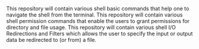 This repository will contain various shell basic commands that help one to navigate the shell from the terminal.
This repository will contain various shell permission commands that enable the users to grant permissions for directory and file usage.
This repository will contain various shell I/O Redirections and Filters which allows the user to specify the input or output data be redirected to (or from) a file.
